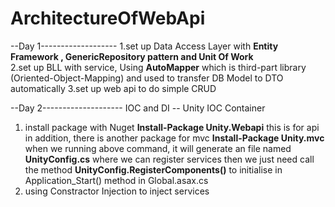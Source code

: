 # ArchitectureOfWebApi

--Day 1-------------------
  1.set up Data Access Layer with <b>Entity Framework , GenericRepository pattern and Unit Of Work</b><br/>
  2.set up BLL with service, Using <b>AutoMapper</b> which is third-part library (Oriented-Object-Mapping) and used to transfer DB Model to DTO automatically
  3.set up web api to do simple CRUD

--Day 2--------------------
  IOC and DI -- Unity IOC Container
  1. install package with Nuget
     <b>Install-Package Unity.Webapi</b> this is for api
     in addition, there is another package for mvc <b>Install-Package Unity.mvc</b><br/>
  when we running above command, it will generate an file named <b>UnityConfig.cs</b> where we can register services
  then we just need call the method <b>UnityConfig.RegisterComponents()</b> to initialise in Application_Start() method in Global.asax.cs
  2. using Constractor Injection to inject services